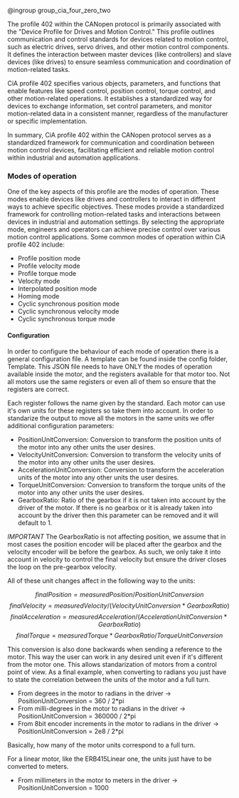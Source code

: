@ingroup group_cia_four_zero_two

The profile 402 within the CANopen protocol is primarily associated with the "Device Profile for Drives and Motion Control." This profile outlines communication and control standards for devices related to motion control, such as electric drives, servo drives, and other motion control components. It defines the interaction between master devices (like controllers) and slave devices (like drives) to ensure seamless communication and coordination of motion-related tasks.

CiA profile 402 specifies various objects, parameters, and functions that enable features like speed control, position control, torque control, and other motion-related operations. It establishes a standardized way for devices to exchange information, set control parameters, and monitor motion-related data in a consistent manner, regardless of the manufacturer or specific implementation.

In summary, CiA profile 402 within the CANopen protocol serves as a standardized framework for communication and coordination between motion control devices, facilitating efficient and reliable motion control within industrial and automation applications.

### Modes of operation

One of the key aspects of this profile are the modes of operation. These modes enable devices like drives and controllers to interact in different ways to achieve specific objectives. These modes provide a standardized framework for controlling motion-related tasks and interactions between devices in industrial and automation settings. By selecting the appropriate mode, engineers and operators can achieve precise control over various motion control applications. Some common modes of operation within CiA profile 402 include:

* Profile position mode
* Profile velocity mode
* Profile torque mode
* Velocity mode
* Interpolated position mode
* Homing mode
* Cyclic synchronous position mode
* Cyclic synchronous velocity mode
* Cyclic synchronous torque mode

#### Configuration

In order to configure the behaviour of each mode of operation there is a general configuration file. A template can be found inside the config folder, Template. This JSON file needs to have ONLY the modes of operation available inside the motor, and the registers available for that motor too. Not all motors use the same registers or even all of them so ensure that the registers are correct.

Each register follows the name given by the standard. Each motor can use it's own units for these registers so take them into account. In order to standarize the output to move all the motors in the same units we offer additional configuration parameters:

- PositionUnitConversion: Conversion to transform the position units of the motor into any other units the user desires.
- VelocityUnitConversion: Conversion to transform the velocity units of the motor into any other units the user desires.
- AccelerationUnitConversion: Conversion to transform the acceleration units of the motor into any other units the user desires.
- TorqueUnitConversion: Conversion to transform the torque units of the motor into any other units the user desires.
- GearboxRatio: Ratio of the gearbox if it is not taken into account by the driver of the motor. If there is no gearbox or it is already taken into account by the driver then this parameter can be removed and it will default to 1.

*IMPORTANT* The GearboxRatio is not affecting position, we assume that in most cases the position encoder will be placed after the gearbox and the velocity encoder will be before the gearbox. As such, we only take it into account in velocity to control the final velocity but ensure the driver closes the loop on the pre-gearbox velocity.

All of these unit changes affect in the following way to the units:

$$  finalPosition = measuredPosition / PositionUnitConversion $$
$$  finalVelocity = measuredVelocity / (VelocityUnitConversion * GearboxRatio) $$
$$  finalAcceleration = measuredAcceleration / (AccelerationUnitConversion * GearboxRatio) $$
$$  finalTorque = measuredTorque * GearboxRatio / TorqueUnitConversion $$

This conversion is also done backwards when sending a reference to the motor. This way the user can work in any desired unit even if it's different from the motor one. This allows standarization of motors from a control point of view.
As a final example, when converting to radians you just have to state the correlation between the units of the motor and a full turn.

- From degrees in the motor to radians in the driver -> PositionUnitConversion = 360 / 2*pi
- From milli-degrees in the motor to radians in the driver -> PositionUnitConversion = 360000 / 2*pi
- From 8bit encoder increments in the motor to radians in the driver -> PositionUnitConversion = 2e8 / 2*pi

Basically, how many of the motor units correspond to a full turn.

For a linear motor, like the ERB415Linear one, the units just have to be converted to meters.

- From millimeters in the motor to meters in the driver -> PositionUnitConversion = 1000
